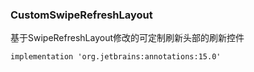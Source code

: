 ### CustomSwipeRefreshLayout

基于SwipeRefreshLayout修改的可定制刷新头部的刷新控件

    implementation 'org.jetbrains:annotations:15.0'